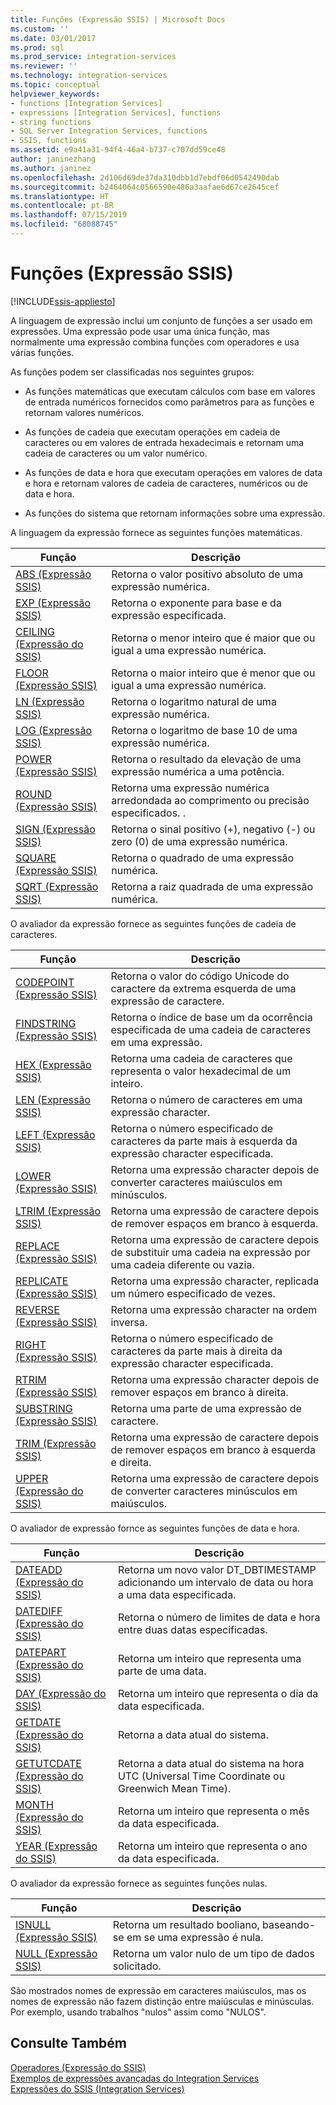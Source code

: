 ```yaml
---
title: Funções (Expressão SSIS) | Microsoft Docs
ms.custom: ''
ms.date: 03/01/2017
ms.prod: sql
ms.prod_service: integration-services
ms.reviewer: ''
ms.technology: integration-services
ms.topic: conceptual
helpviewer_keywords:
- functions [Integration Services]
- expressions [Integration Services], functions
- string functions
- SQL Server Integration Services, functions
- SSIS, functions
ms.assetid: e9a41a31-94f4-46a4-b737-c707dd59ce48
author: janinezhang
ms.author: janinez
ms.openlocfilehash: 2d106d69de37da310dbb1d7ebdf06d0542490dab
ms.sourcegitcommit: b2464064c0566590e486a3aafae6d67ce2645cef
ms.translationtype: HT
ms.contentlocale: pt-BR
ms.lasthandoff: 07/15/2019
ms.locfileid: "68088745"
---
```

# <a name="functions-ssis-expression"></a>Funções (Expressão SSIS)

[!INCLUDE[ssis-appliesto](../../includes/ssis-appliesto-ssvrpluslinux-asdb-asdw-xxx.md)]


  A linguagem de expressão inclui um conjunto de funções a ser usado em expressões. Uma expressão pode usar uma única função, mas normalmente uma expressão combina funções com operadores e usa várias funções.  
  
 As funções podem ser classificadas nos seguintes grupos:  
  
-   As funções matemáticas que executam cálculos com base em valores de entrada numéricos fornecidos como parâmetros para as funções e retornam valores numéricos.  
  
-   As funções de cadeia que executam operações em cadeia de caracteres ou em valores de entrada hexadecimais e retornam uma cadeia de caracteres ou um valor numérico.  
  
-   As funções de data e hora que executam operações em valores de data e hora e retornam valores de cadeia de caracteres, numéricos ou de data e hora.  
  
-   As funções do sistema que retornam informações sobre uma expressão.  
  
 A linguagem da expressão fornece as seguintes funções matemáticas.  
  
|Função|Descrição|  
|--------------|-----------------|  
|[ABS &#40;Expressão SSIS&#41;](../../integration-services/expressions/abs-ssis-expression.md)|Retorna o valor positivo absoluto de uma expressão numérica.|  
|[EXP &#40;Expressão SSIS&#41;](../../integration-services/expressions/exp-ssis-expression.md)|Retorna o exponente para base e da expressão especificada.|  
|[CEILING &#40;Expressão do SSIS&#41;](../../integration-services/expressions/ceiling-ssis-expression.md)|Retorna o menor inteiro que é maior que ou igual a uma expressão numérica.|  
|[FLOOR &#40;Expressão SSIS&#41;](../../integration-services/expressions/floor-ssis-expression.md)|Retorna o maior inteiro que é menor que ou igual a uma expressão numérica.|  
|[LN &#40;Expressão SSIS&#41;](../../integration-services/expressions/ln-ssis-expression.md)|Retorna o logaritmo natural de uma expressão numérica.|  
|[LOG &#40;Expressão SSIS&#41;](../../integration-services/expressions/log-ssis-expression.md)|Retorna o logaritmo de base 10 de uma expressão numérica.|  
|[POWER &#40;Expressão SSIS&#41;](../../integration-services/expressions/power-ssis-expression.md)|Retorna o resultado da elevação de uma expressão numérica a uma potência.|  
|[ROUND &#40;Expressão SSIS&#41;](../../integration-services/expressions/round-ssis-expression.md)|Retorna uma expressão numérica arredondada ao comprimento ou precisão especificados. .|  
|[SIGN &#40;Expressão SSIS&#41;](../../integration-services/expressions/sign-ssis-expression.md)|Retorna o sinal positivo (+), negativo (-) ou zero (0) de uma expressão numérica.|  
|[SQUARE &#40;Expressão SSIS&#41;](../../integration-services/expressions/square-ssis-expression.md)|Retorna o quadrado de uma expressão numérica.|  
|[SQRT &#40;Expressão SSIS&#41;](../../integration-services/expressions/sqrt-ssis-expression.md)|Retorna a raiz quadrada de uma expressão numérica.|  
  
 O avaliador da expressão fornece as seguintes funções de cadeia de caracteres.  
  
|Função|Descrição|  
|--------------|-----------------|  
|[CODEPOINT &#40;Expressão SSIS&#41;](../../integration-services/expressions/codepoint-ssis-expression.md)|Retorna o valor do código Unicode do caractere da extrema esquerda de uma expressão de caractere.|  
|[FINDSTRING &#40;Expressão SSIS&#41;](../../integration-services/expressions/findstring-ssis-expression.md)|Retorna o índice de base um da ocorrência especificada de uma cadeia de caracteres em uma expressão.|  
|[HEX &#40;Expressão SSIS&#41;](../../integration-services/expressions/hex-ssis-expression.md)|Retorna uma cadeia de caracteres que representa o valor hexadecimal de um inteiro.|  
|[LEN &#40;Expressão SSIS&#41;](../../integration-services/expressions/len-ssis-expression.md)|Retorna o número de caracteres em uma expressão character.|  
|[LEFT &#40;Expressão SSIS&#41;](../../integration-services/expressions/left-ssis-expression.md)|Retorna o número especificado de caracteres da parte mais à esquerda da expressão character especificada.|  
|[LOWER &#40;Expressão SSIS&#41;](../../integration-services/expressions/lower-ssis-expression.md)|Retorna uma expressão character depois de converter caracteres maiúsculos em minúsculos.|  
|[LTRIM &#40;Expressão SSIS&#41;](../../integration-services/expressions/ltrim-ssis-expression.md)|Retorna uma expressão de caractere depois de remover espaços em branco à esquerda.|  
|[REPLACE &#40;Expressão SSIS&#41;](../../integration-services/expressions/replace-ssis-expression.md)|Retorna uma expressão de caractere depois de substituir uma cadeia na expressão por uma cadeia diferente ou vazia.|  
|[REPLICATE &#40;Expressão SSIS&#41;](../../integration-services/expressions/replicate-ssis-expression.md)|Retorna uma expressão character, replicada um número especificado de vezes.|  
|[REVERSE &#40;Expressão SSIS&#41;](../../integration-services/expressions/reverse-ssis-expression.md)|Retorna uma expressão character na ordem inversa.|  
|[RIGHT &#40;Expressão SSIS&#41;](../../integration-services/expressions/right-ssis-expression.md)|Retorna o número especificado de caracteres da parte mais à direita da expressão character especificada.|  
|[RTRIM &#40;Expressão SSIS&#41;](../../integration-services/expressions/rtrim-ssis-expression.md)|Retorna uma expressão character depois de remover espaços em branco à direita.|  
|[SUBSTRING &#40;Expressão SSIS&#41;](../../integration-services/expressions/substring-ssis-expression.md)|Retorna uma parte de uma expressão de caractere.|  
|[TRIM &#40;Expressão SSIS&#41;](../../integration-services/expressions/trim-ssis-expression.md)|Retorna uma expressão de caractere depois de remover espaços em branco à esquerda e direita.|  
|[UPPER &#40;Expressão do SSIS&#41;](../../integration-services/expressions/upper-ssis-expression.md)|Retorna uma expressão de caractere depois de converter caracteres minúsculos em maiúsculos.|  
  
 O avaliador de expressão fornce as seguintes funções de data e hora.  
  
|Função|Descrição|  
|--------------|-----------------|  
|[DATEADD &#40;Expressão do SSIS&#41;](../../integration-services/expressions/dateadd-ssis-expression.md)|Retorna um novo valor DT_DBTIMESTAMP adicionando um intervalo de data ou hora a uma data especificada.|  
|[DATEDIFF &#40;Expressão do SSIS&#41;](../../integration-services/expressions/datediff-ssis-expression.md)|Retorna o número de limites de data e hora entre duas datas especificadas.|  
|[DATEPART &#40;Expressão do SSIS&#41;](../../integration-services/expressions/datepart-ssis-expression.md)|Retorna um inteiro que representa uma parte de uma data.|  
|[DAY &#40;Expressão do SSIS&#41;](../../integration-services/expressions/day-ssis-expression.md)|Retorna um inteiro que representa o dia da data especificada.|  
|[GETDATE &#40;Expressão do SSIS&#41;](../../integration-services/expressions/getdate-ssis-expression.md)|Retorna a data atual do sistema.|  
|[GETUTCDATE &#40;Expressão do SSIS&#41;](../../integration-services/expressions/getutcdate-ssis-expression.md)|Retorna a data atual do sistema na hora UTC (Universal Time Coordinate ou Greenwich Mean Time).|  
|[MONTH &#40;Expressão do SSIS&#41;](../../integration-services/expressions/month-ssis-expression.md)|Retorna um inteiro que representa o mês da data especificada.|  
|[YEAR &#40;Expressão do SSIS&#41;](../../integration-services/expressions/year-ssis-expression.md)|Retorna um inteiro que representa o ano da data especificada.|  
  
 O avaliador da expressão fornece as seguintes funções nulas.  
  
|Função|Descrição|  
|--------------|-----------------|  
|[ISNULL &#40;Expressão SSIS&#41;](../../integration-services/expressions/isnull-ssis-expression.md)|Retorna um resultado booliano, baseando-se em se uma expressão é nula.|  
|[NULL &#40;Expressão SSIS&#41;](../../integration-services/expressions/null-ssis-expression.md)|Retorna um valor nulo de um tipo de dados solicitado.|  
  
 São mostrados nomes de expressão em caracteres maiúsculos, mas os nomes de expressão não fazem distinção entre maiúsculas e minúsculas. Por exemplo, usando trabalhos "nulos" assim como "NULOS".  
  
## <a name="see-also"></a>Consulte Também  
 [Operadores &#40;Expressão do SSIS&#41;](../../integration-services/expressions/operators-ssis-expression.md)   
 [Exemplos de expressões avançadas do Integration Services](../../integration-services/expressions/examples-of-advanced-integration-services-expressions.md)   
 [Expressões do SSIS &#40;Integration Services&#41;](../../integration-services/expressions/integration-services-ssis-expressions.md)  
  
  
